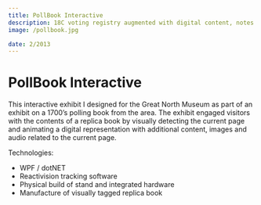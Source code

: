 ```yaml
---
title: PollBook Interactive
description: 18C voting registry augmented with digital content, notes and facts to match the current page.
image: /pollbook.jpg

date: 2/2013
---
```


# PollBook Interactive

This interactive exhibit I designed for the Great North Museum as part of an exhibit on a 1700’s polling book from the area. The exhibit engaged visitors with the contents of a replica book by visually detecting the current page and animating a digital representation with additional content, images and audio related to the current page.

Technologies:

- WPF / dotNET
- Reactivision tracking software
- Physical build of stand and integrated hardware
- Manufacture of visually tagged replica book
